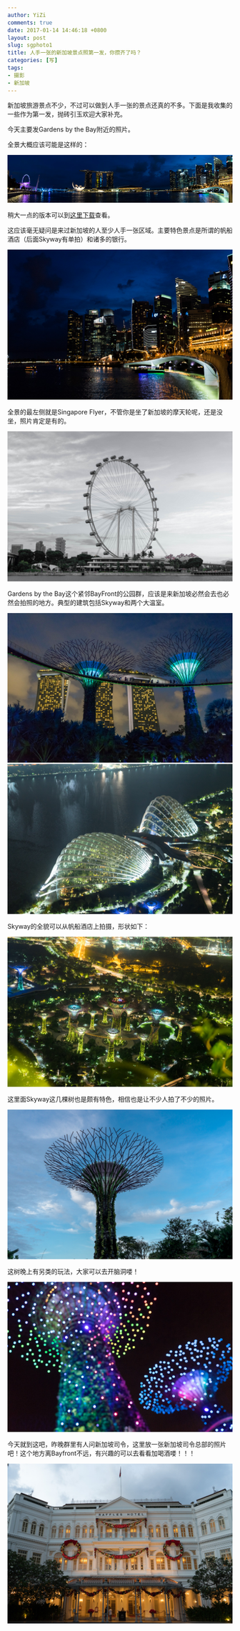 ```yaml
---
author: YiZi
comments: true
date: 2017-01-14 14:46:18 +0800
layout: post
slug: sgphoto1
title: 人手一张的新加坡景点照第一发，你攒齐了吗？
categories: [写]
tags:
- 摄影
- 新加坡
---
```

新加坡旅游景点不少，不过可以做到人手一张的景点还真的不多。下面是我收集的一些作为第一发，抛砖引玉欢迎大家补充。

今天主要发Gardens by the Bay附近的照片。

全景大概应该可能是这样的：

<img src="/public/images/sgshow/pano.jpg">

稍大一点的版本可以到<a href="/public/images/sgshow/pano.jpg">这里下载</a>查看。


这应该毫无疑问是来过新加坡的人至少人手一张区域。主要特色景点是所谓的帆船酒店（后面Skyway有单拍）和诸多的银行。


<img src="/public/images/sgshow/1.jpg">


全景的最左侧就是Singapore Flyer，不管你是坐了新加坡的摩天轮呢，还是没坐，照片肯定是有的。

<img src="/public/images/sgshow/2.jpg">

Gardens by the Bay这个紧邻BayFront的公园群，应该是来新加坡必然会去也必然会拍照的地方。典型的建筑包括Skyway和两个大温室。

<img src="/public/images/sgshow/3.jpg">

<img src="/public/images/sgshow/4.jpg">

Skyway的全貌可以从帆船酒店上拍摄，形状如下：

<img src="/public/images/sgshow/5.jpg">


这里面Skyway这几棵树也是颇有特色，相信也是让不少人拍了不少的照片。

<img src="/public/images/sgshow/6.jpg">

这树晚上有另类的玩法，大家可以去开脑洞喽！

<img src="/public/images/sgshow/7.jpg">

今天就到这吧，昨晚群里有人问新加坡司令，这里放一张新加坡司令总部的照片吧！这个地方离Bayfront不远，有兴趣的可以去看看加喝酒喽！！！

<img src="/public/images/sgshow/8.jpg">
